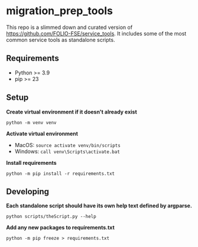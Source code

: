 # migration_prep_tools

This repo is a slimmed down and curated version of https://github.com/FOLIO-FSE/service_tools. It includes some of the most common service tools as standalone scripts.

## Requirements

- Python >= 3.9
- pip >= 23

## Setup

**Create virtual environment if it doesn't already exist**

`python -m venv venv`

**Activate virtual environment**

- MacOS: `source activate venv/bin/scripts`
- Windows: `call venv\Scripts\activate.bat`

**Install requirements**

`python -m pip install -r requirements.txt`

## Developing

**Each standalone script should have its own help text defined by argparse.**

`python scripts/theScript.py --help`

**Add any new packages to requirements.txt**

`python -m pip freeze > requirements.txt`

